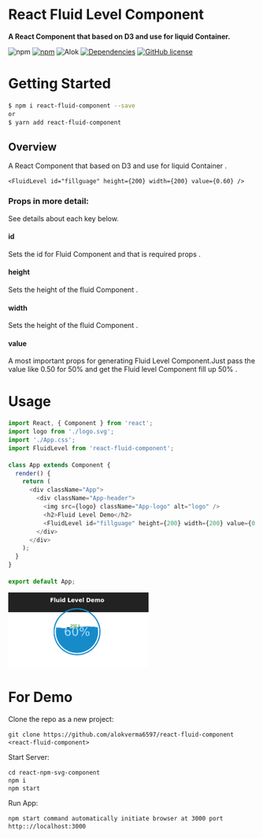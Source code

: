 
# React Fluid Level Component
**A React Component that based on D3 and use for liquid Container.**

![npm](https://img.shields.io/npm/v/react-native-material-ui.svg)
[![npm](https://img.shields.io/npm/dm/react-native-material-ui.svg)](https://img.shields.io/npm/dm/react-native-material-ui.svg)
![Alok](https://img.shields.io/badge/byALoK-reactComponent-blue.svg)
[![Dependencies](https://david-dm.org/xotahal/react-native-material-ui.svg)](https://david-dm.org/xotahal/react-native-material-ui.svg)
[![GitHub license](https://img.shields.io/badge/license-MIT-blue.svg)](https://raw.githubusercontent.com/xotahal/react-native-material-ui/master/LICENSE)


# Getting Started
```bash
$ npm i react-fluid-component --save
or
$ yarn add react-fluid-component
```

Overview
--------
A React Component that based on D3 and use for liquid Container .

```
<FluidLevel id="fillguage" height={200} width={200} value={0.60} />

```
### Props in more detail:

 See details about each key below.

#### id

Sets the id for Fluid Component and that is required props .


#### height

 Sets the height of the fluid Component .


#### width

  Sets the height of the fluid Component .

#### value

  A most important props for generating Fluid Level Component.Just pass the value like 0.50 for 50% and get the Fluid level Component fill up 50% .


# Usage


```js
import React, { Component } from 'react';
import logo from './logo.svg';
import './App.css';
import FluidLevel from 'react-fluid-component';

class App extends Component {
  render() {
    return (
      <div className="App">
        <div className="App-header">
          <img src={logo} className="App-logo" alt="logo" />
          <h2>Fluid Level Demo</h2>
          <FluidLevel id="fillguage" height={200} width={200} value={0.60} />
        </div>
      </div>
    );
  }
}

export default App;
```

<img src="https://raw.githubusercontent.com/alokverma6597/react-fluid-component/master/resources/FluidLevelDemo.png" width="285">

# For Demo

Clone the repo as a new project:

```
git clone https://github.com/alokverma6597/react-fluid-component <react-fluid-component>
```
Start Server:

```
cd react-npm-svg-component
npm i
npm start
```
Run App:

```
npm start command automatically initiate browser at 3000 port
http:://localhost:3000
```
